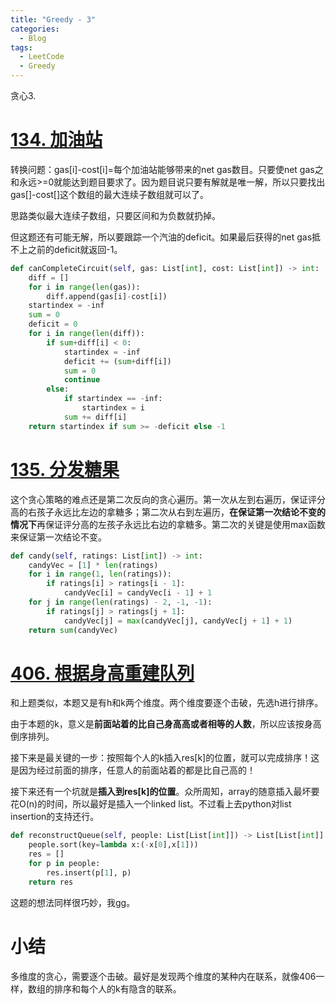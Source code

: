 ```yaml
---
title: "Greedy - 3"
categories:
  - Blog
tags:
  - LeetCode
  - Greedy
---
```


贪心3.

# [134. 加油站](https://leetcode-cn.com/problems/gas-station/)

转换问题：gas[i]-cost[i]=每个加油站能够带来的net gas数目。只要使net gas之和永远>=0就能达到题目要求了。因为题目说只要有解就是唯一解，所以只要找出gas[]-cost[]这个数组的最大连续子数组就可以了。

思路类似最大连续子数组，只要区间和为负数就扔掉。

但这题还有可能无解，所以要跟踪一个汽油的deficit。如果最后获得的net gas抵不上之前的deficit就返回-1。

```python
def canCompleteCircuit(self, gas: List[int], cost: List[int]) -> int:
    diff = []
    for i in range(len(gas)):
        diff.append(gas[i]-cost[i])
    startindex = -inf
    sum = 0
    deficit = 0
    for i in range(len(diff)):
        if sum+diff[i] < 0:
            startindex = -inf
            deficit += (sum+diff[i])
            sum = 0
            continue
        else:
            if startindex == -inf:
                startindex = i
            sum += diff[i]
    return startindex if sum >= -deficit else -1
```

# [135. 分发糖果](https://leetcode-cn.com/problems/candy/)

这个贪心策略的难点还是第二次反向的贪心遍历。第一次从左到右遍历，保证评分高的右孩子永远比左边的拿糖多；第二次从右到左遍历，**在保证第一次结论不变的情况下**再保证评分高的左孩子永远比右边的拿糖多。第二次的关键是使用max函数来保证第一次结论不变。

```python
def candy(self, ratings: List[int]) -> int:
    candyVec = [1] * len(ratings)
    for i in range(1, len(ratings)):
        if ratings[i] > ratings[i - 1]:
            candyVec[i] = candyVec[i - 1] + 1
    for j in range(len(ratings) - 2, -1, -1):
        if ratings[j] > ratings[j + 1]:
            candyVec[j] = max(candyVec[j], candyVec[j + 1] + 1)
    return sum(candyVec)
```

# [406. 根据身高重建队列](https://leetcode-cn.com/problems/queue-reconstruction-by-height/)

和上题类似，本题又是有h和k两个维度。两个维度要逐个击破，先选h进行排序。

由于本题的k，意义是**前面站着的比自己身高高或者相等的人数**，所以应该按身高倒序排列。

接下来是最关键的一步：按照每个人的k插入res[k]的位置，就可以完成排序！这是因为经过前面的排序，任意人的前面站着的都是比自己高的！

接下来还有一个坑就是**插入到res[k]的位置**。众所周知，array的随意插入最坏要花O(n)的时间，所以最好是插入一个linked list。不过看上去python对list insertion的支持还行。

```python
def reconstructQueue(self, people: List[List[int]]) -> List[List[int]]:
    people.sort(key=lambda x:(-x[0],x[1]))
    res = []
    for p in people:
        res.insert(p[1], p)
    return res
```

这题的想法同样很巧妙，我gg。

# 小结

多维度的贪心，需要逐个击破。最好是发现两个维度的某种内在联系，就像406一样，数组的排序和每个人的k有隐含的联系。

